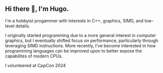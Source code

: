 ## Hi there 👋, I'm Hugo.

I'm a hobbyist progammer with interests in C++, graphics, SIMD, and low-level details.

I originally started programming due to a more general interest in computer graphics, but I eventually shifted focus on performance, particularly through leveraging SIMD instructions. More recently, I've become interested in how programming languages can be improved upon to better expose the capabilites of modern CPUs.

I volunteered at CppCon 2024
